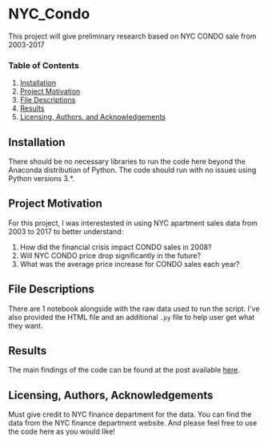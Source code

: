 # NYC_Condo
This project will give preliminary research based on NYC CONDO sale from 2003-2017 

### Table of Contents

1. [Installation](#installation)
2. [Project Motivation](#motivation)
3. [File Descriptions](#files)
4. [Results](#results)
5. [Licensing, Authors, and Acknowledgements](#licensing)

## Installation <a name="installation"></a>

There should be no necessary libraries to run the code here beyond the Anaconda distribution of Python.  The code should run with no issues using Python versions 3.*.

## Project Motivation<a name="motivation"></a>

For this project, I was interestested in using NYC apartment sales data from 2003 to 2017 to better understand:

1. How did the financial crisis impact CONDO sales in 2008?
2. Will NYC CONDO price drop significantly in the future?
3. What was the average price increase for CONDO sales each year?

## File Descriptions <a name="files"></a>

There are 1 notebook alongside with the raw data used to run the script. I've also provided the HTML file and an additional `.py` file to help user get what they want.

## Results<a name="results"></a>

The main findings of the code can be found at the post available [here](https://medium.com/@josh_2774/how-do-you-become-a-developer-5ef1c1c68711).

## Licensing, Authors, Acknowledgements<a name="licensing"></a>

Must give credit to NYC finance department for the data.  You can find the data from the NYC finance department website.  And please feel free to use the code here as you would like! 
